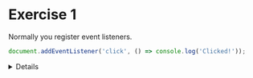# Exercise 1
Normally you register event listeners.

```javascript
document.addEventListener('click', () => console.log('Clicked!'));
```

<details>
```typescript
import { fromEvent } from 'rxjs';

fromEvent(document, 'click').subscribe(() => console.log('Clicked!'));
```
</details>